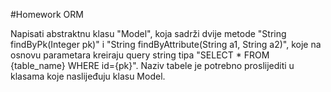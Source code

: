 #Homework ORM

Napisati abstraktnu klasu "Model", koja sadrži dvije metode "String findByPk(Integer pk)" i "String findByAttribute(String a1, String a2)", koje na osnovu parametara kreiraju query string tipa "SELECT * FROM {table_name} WHERE id={pk}".
Naziv tabele je potrebno proslijediti u klasama koje naslijeđuju klasu Model.